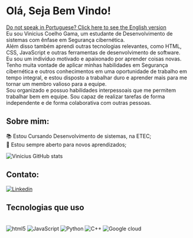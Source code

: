 # Olá, Seja Bem Vindo!
[Do not speak in Portuguese? Click here to see the English version](https://github.com/ViniciusCgama/ViniciusCgama/blob/main/ReadUS.md)<br>
Eu sou Vinicius Coelho Gama, um estudante de Desenvolvimento de sistemas com ênfase em Segurança cibernética.<br/>
Além disso também aprendi outras tecnologias relevantes, como HTML, CSS, JavaScript e outras ferramentas de desenvolvimento de software.<br/>
Eu sou um indivíduo motivado e apaixonado por aprender coisas novas. Tenho muita vontade de aplicar minhas habilidades em Segurança cibernética e outros conhecimentos em uma oportunidade de trabalho em tempo integral, e estou disposto a trabalhar duro e aprender mais para me tornar um membro valioso para a equipe.<br/>
Sou organizado e possuo habilidades interpessoais que me permitem trabalhar bem em equipe. Sou capaz de realizar tarefas de forma independente e de forma colaborativa com outras pessoas.

## Sobre mim:

📚 Estou Cursando Desenvolvimento de sistemas, na ETEC; <br/>
🧠 Estou sempre aberto para novos aprendizados;

![Vinicius GitHub stats](https://github-readme-stats.vercel.app/api?username=ViniciusCgama&show_icons=true&theme=synthwave)

## Contato:

[![Linkedin](https://img.shields.io/badge/LinkedIn-0077B5?style=for-the-badge&logo=linkedin&logoColor=white)](https://www.linkedin.com/in/vinicius-coelho-gama-59a030212/)

## Tecnologias que uso

<div style="display: inline_block;"><br/>
    <img align="center" alt="html5" src="https://img.shields.io/badge/HTML5-E34F26?style=for-the-badge&logo=html5&logoColor=white">
    <img align="center" alt="JavaScript" src="https://img.shields.io/badge/JavaScript-F7DF1E?style=for-the-badge&logo=javascript&logoColor=black">
    <img align="center" alt="Python" src="https://img.shields.io/badge/Python-3776AB?style=for-the-badge&logo=python&logoColor=white">
    <img align="center" alt="C++" src="https://img.shields.io/badge/C%2B%2B-00599C?style=for-the-badge&logo=c%2B%2B&logoColor=white">
    <img align="center" alt="Google cloud" src="https://img.shields.io/badge/Google_Cloud-4285F4?style=for-the-badge&logo=google-cloud&logoColor=white"> 
</div>
